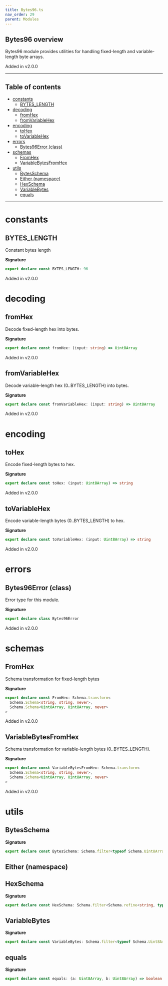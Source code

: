 ```yaml
---
title: Bytes96.ts
nav_order: 29
parent: Modules
---
```


## Bytes96 overview

Bytes96 module provides utilities for handling fixed-length and variable-length byte arrays.

Added in v2.0.0

---

<h2 class="text-delta">Table of contents</h2>

- [constants](#constants)
  - [BYTES_LENGTH](#bytes_length)
- [decoding](#decoding)
  - [fromHex](#fromhex)
  - [fromVariableHex](#fromvariablehex)
- [encoding](#encoding)
  - [toHex](#tohex)
  - [toVariableHex](#tovariablehex)
- [errors](#errors)
  - [Bytes96Error (class)](#bytes96error-class)
- [schemas](#schemas)
  - [FromHex](#fromhex-1)
  - [VariableBytesFromHex](#variablebytesfromhex)
- [utils](#utils)
  - [BytesSchema](#bytesschema)
  - [Either (namespace)](#either-namespace)
  - [HexSchema](#hexschema)
  - [VariableBytes](#variablebytes)
  - [equals](#equals)

---

# constants

## BYTES_LENGTH

Constant bytes length

**Signature**

```ts
export declare const BYTES_LENGTH: 96
```

Added in v2.0.0

# decoding

## fromHex

Decode fixed-length hex into bytes.

**Signature**

```ts
export declare const fromHex: (input: string) => Uint8Array
```

Added in v2.0.0

## fromVariableHex

Decode variable-length hex (0..BYTES_LENGTH) into bytes.

**Signature**

```ts
export declare const fromVariableHex: (input: string) => Uint8Array
```

Added in v2.0.0

# encoding

## toHex

Encode fixed-length bytes to hex.

**Signature**

```ts
export declare const toHex: (input: Uint8Array) => string
```

Added in v2.0.0

## toVariableHex

Encode variable-length bytes (0..BYTES_LENGTH) to hex.

**Signature**

```ts
export declare const toVariableHex: (input: Uint8Array) => string
```

Added in v2.0.0

# errors

## Bytes96Error (class)

Error type for this module.

**Signature**

```ts
export declare class Bytes96Error
```

Added in v2.0.0

# schemas

## FromHex

Schema transformation for fixed-length bytes

**Signature**

```ts
export declare const FromHex: Schema.transform<
  Schema.Schema<string, string, never>,
  Schema.Schema<Uint8Array, Uint8Array, never>
>
```

Added in v2.0.0

## VariableBytesFromHex

Schema transformation for variable-length bytes (0..BYTES_LENGTH).

**Signature**

```ts
export declare const VariableBytesFromHex: Schema.transform<
  Schema.Schema<string, string, never>,
  Schema.Schema<Uint8Array, Uint8Array, never>
>
```

Added in v2.0.0

# utils

## BytesSchema

**Signature**

```ts
export declare const BytesSchema: Schema.filter<typeof Schema.Uint8ArrayFromSelf>
```

## Either (namespace)

## HexSchema

**Signature**

```ts
export declare const HexSchema: Schema.filter<Schema.refine<string, typeof Schema.String>>
```

## VariableBytes

**Signature**

```ts
export declare const VariableBytes: Schema.filter<typeof Schema.Uint8ArrayFromSelf>
```

## equals

**Signature**

```ts
export declare const equals: (a: Uint8Array, b: Uint8Array) => boolean
```
